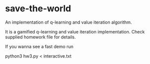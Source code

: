 # save-the-world
An implementation of q-learning and value iteration algorithm.

It is a gamified q-learning and value iteration implementation. Check supplied homework file for details.

If you wanna see a fast demo run

python3 hw3.py < interactive.txt
